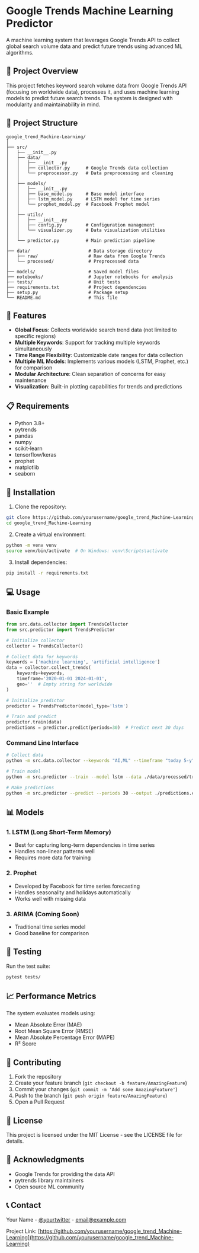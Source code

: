 # Google Trends Machine Learning Predictor

A machine learning system that leverages Google Trends API to collect global search volume data and predict future trends using advanced ML algorithms.

## 🎯 Project Overview

This project fetches keyword search volume data from Google Trends API (focusing on worldwide data), processes it, and uses machine learning models to predict future search trends. The system is designed with modularity and maintainability in mind.

## 📁 Project Structure

```
google_trend_Machine-Learning/
│
├── src/
│   ├── __init__.py
│   ├── data/
│   │   ├── __init__.py
│   │   ├── collector.py      # Google Trends data collection
│   │   └── preprocessor.py   # Data preprocessing and cleaning
│   │
│   ├── models/
│   │   ├── __init__.py
│   │   ├── base_model.py     # Base model interface
│   │   ├── lstm_model.py     # LSTM model for time series
│   │   └── prophet_model.py  # Facebook Prophet model
│   │
│   ├── utils/
│   │   ├── __init__.py
│   │   ├── config.py         # Configuration management
│   │   └── visualizer.py     # Data visualization utilities
│   │
│   └── predictor.py          # Main prediction pipeline
│
├── data/                      # Data storage directory
│   ├── raw/                   # Raw data from Google Trends
│   └── processed/             # Preprocessed data
│
├── models/                    # Saved model files
├── notebooks/                 # Jupyter notebooks for analysis
├── tests/                     # Unit tests
├── requirements.txt           # Project dependencies
├── setup.py                   # Package setup
└── README.md                  # This file
```

## 🚀 Features

- **Global Focus**: Collects worldwide search trend data (not limited to specific regions)
- **Multiple Keywords**: Support for tracking multiple keywords simultaneously
- **Time Range Flexibility**: Customizable date ranges for data collection
- **Multiple ML Models**: Implements various models (LSTM, Prophet, etc.) for comparison
- **Modular Architecture**: Clean separation of concerns for easy maintenance
- **Visualization**: Built-in plotting capabilities for trends and predictions

## 📋 Requirements

- Python 3.8+
- pytrends
- pandas
- numpy
- scikit-learn
- tensorflow/keras
- prophet
- matplotlib
- seaborn

## 🔧 Installation

1. Clone the repository:
```bash
git clone https://github.com/yourusername/google_trend_Machine-Learning.git
cd google_trend_Machine-Learning
```

2. Create a virtual environment:
```bash
python -m venv venv
source venv/bin/activate  # On Windows: venv\Scripts\activate
```

3. Install dependencies:
```bash
pip install -r requirements.txt
```

## 💻 Usage

### Basic Example

```python
from src.data.collector import TrendsCollector
from src.predictor import TrendsPredictor

# Initialize collector
collector = TrendsCollector()

# Collect data for keywords
keywords = ['machine learning', 'artificial intelligence']
data = collector.collect_trends(
    keywords=keywords,
    timeframe='2020-01-01 2024-01-01',
    geo=''  # Empty string for worldwide
)

# Initialize predictor
predictor = TrendsPredictor(model_type='lstm')

# Train and predict
predictor.train(data)
predictions = predictor.predict(periods=30)  # Predict next 30 days
```

### Command Line Interface

```bash
# Collect data
python -m src.data.collector --keywords "AI,ML" --timeframe "today 5-y"

# Train model
python -m src.predictor --train --model lstm --data ./data/processed/trends_data.csv

# Make predictions
python -m src.predictor --predict --periods 30 --output ./predictions.csv
```

## 📊 Models

### 1. LSTM (Long Short-Term Memory)
- Best for capturing long-term dependencies in time series
- Handles non-linear patterns well
- Requires more data for training

### 2. Prophet
- Developed by Facebook for time series forecasting
- Handles seasonality and holidays automatically
- Works well with missing data

### 3. ARIMA (Coming Soon)
- Traditional time series model
- Good baseline for comparison

## 🧪 Testing

Run the test suite:
```bash
pytest tests/
```

## 📈 Performance Metrics

The system evaluates models using:
- Mean Absolute Error (MAE)
- Root Mean Square Error (RMSE)
- Mean Absolute Percentage Error (MAPE)
- R² Score

## 🤝 Contributing

1. Fork the repository
2. Create your feature branch (`git checkout -b feature/AmazingFeature`)
3. Commit your changes (`git commit -m 'Add some AmazingFeature'`)
4. Push to the branch (`git push origin feature/AmazingFeature`)
5. Open a Pull Request

## 📄 License

This project is licensed under the MIT License - see the LICENSE file for details.

## 🙏 Acknowledgments

- Google Trends for providing the data API
- pytrends library maintainers
- Open source ML community

## 📞 Contact

Your Name - [@yourtwitter](https://twitter.com/yourtwitter) - email@example.com

Project Link: [https://github.com/yourusername/google_trend_Machine-Learning](https://github.com/yourusername/google_trend_Machine-Learning) 